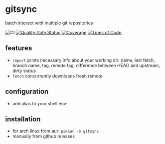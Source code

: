 # gitsync

batch interact with multiple git repositories

![CI](https://github.com/mezlogo/gitsync/actions/workflows/build.yml/badge.svg)
[![Quality Gate Status](https://sonarcloud.io/api/project_badges/measure?project=mezlogo_gitsync&metric=alert_status)](https://sonarcloud.io/summary/new_code?id=mezlogo_template-for-java-cli-app-github-integrated)
[![Coverage](https://sonarcloud.io/api/project_badges/measure?project=mezlogo_gitsync&metric=coverage)](https://sonarcloud.io/summary/new_code?id=mezlogo_template-for-java-cli-app-github-integrated)
[![Lines of Code](https://sonarcloud.io/api/project_badges/measure?project=mezlogo_gitsync&metric=ncloc)](https://sonarcloud.io/summary/new_code?id=mezlogo_template-for-java-cli-app-github-integrated)

## features

- `report` prints necessary info about your working dir: name, last fetch, branch name, tag, remote tag, difference
  between HEAD and upstream, dirty status
- `fetch` concurrently downloads fresh remote

## configuration

- add alias to your shell env:

## installation

- for arch linux from aur: `pikaur -S gitsync`
- manually from github releases
